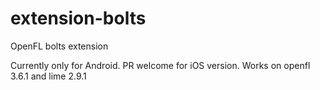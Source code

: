 # extension-bolts
OpenFL bolts extension

Currently only for Android. PR welcome for iOS version.
Works on openfl 3.6.1 and lime 2.9.1 